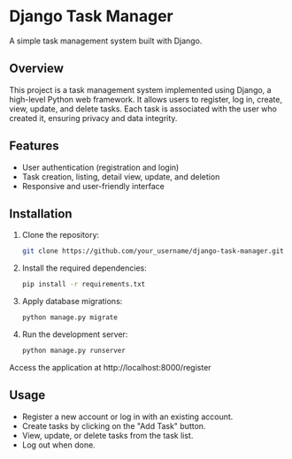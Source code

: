 # Django Task Manager

A simple task management system built with Django.

## Overview

This project is a task management system implemented using Django, a high-level Python web framework. It allows users to register, log in, create, view, update, and delete tasks. Each task is associated with the user who created it, ensuring privacy and data integrity.

## Features

- User authentication (registration and login)
- Task creation, listing, detail view, update, and deletion
- Responsive and user-friendly interface

## Installation

1. Clone the repository:

   ```bash
   git clone https://github.com/your_username/django-task-manager.git

2. Install the required dependencies:

   ```bash
   pip install -r requirements.txt

3. Apply database migrations:
   ```bash
   python manage.py migrate
   
4. Run the development server:
   ```bash
   python manage.py runserver

Access the application at http://localhost:8000/register

## Usage

- Register a new account or log in with an existing account.
- Create tasks by clicking on the "Add Task" button.
- View, update, or delete tasks from the task list.
- Log out when done.
